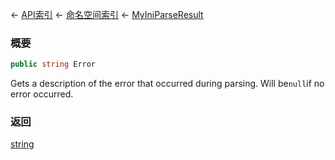 ← [API索引](Api-Index) ← [命名空间索引](Namespace-Index) ← [MyIniParseResult](VRage.Game.ModAPI.Ingame.Utilities.MyIniParseResult)

### 概要

```csharp
public string Error
```

Gets a description of the error that occurred during parsing. Will be`null`if no error occurred.

### 返回

[string](https://docs.microsoft.com/en-us/dotnet/api/System.String?view=netframework-4.6)

